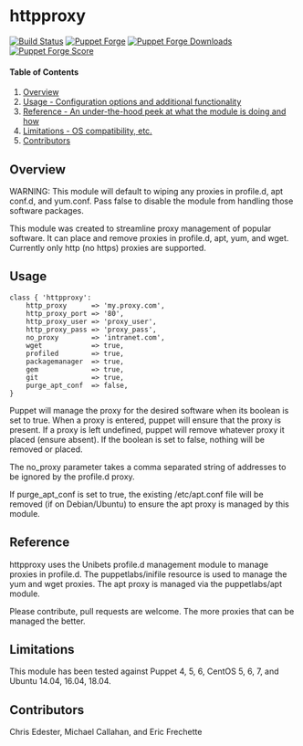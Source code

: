 httpproxy
=============

[![Build Status](https://travis-ci.org/Frechetta/puppet-httpproxy.svg?branch=master)](https://travis-ci.org/Frechetta/puppet-httpproxy)
[![Puppet Forge](https://img.shields.io/puppetforge/v/frechetta93/httpproxy.svg)](https://forge.puppet.com/frechetta93/httpproxy)
[![Puppet Forge Downloads](https://img.shields.io/puppetforge/dt/frechetta93/httpproxy.svg)](https://forge.puppet.com/frechetta93/httpproxy)
[![Puppet Forge Score](https://img.shields.io/puppetforge/f/frechetta93/httpproxy.svg)](https://forge.puppet.com/frechetta93/httpproxy/scores)

#### Table of Contents

1. [Overview](#overview)
2. [Usage - Configuration options and additional functionality](#usage)
3. [Reference - An under-the-hood peek at what the module is doing and how](#reference)
4. [Limitations - OS compatibility, etc.](#limitations)
5. [Contributors](#contributors)

## Overview
WARNING: This module will default to wiping any proxies in profile.d, apt conf.d, and yum.conf. Pass false to disable
the module from handling those software packages.

This module was created to streamline proxy management of popular software. It can place and remove
proxies in profile.d, apt, yum, and wget. Currently only http (no https) proxies are supported.

## Usage
    class { 'httpproxy':
        http_proxy      => 'my.proxy.com',
        http_proxy_port => '80',
        http_proxy_user => 'proxy_user',
        http_proxy_pass => 'proxy_pass',
        no_proxy        => 'intranet.com',
        wget            => true,
        profiled        => true,
        packagemanager  => true,
        gem             => true,
        git             => true,
        purge_apt_conf  => false,
    }

Puppet will manage the proxy for the desired software when its boolean is set to true. When a proxy is entered,
puppet will ensure that the proxy is present. If a proxy is left undefined, puppet will remove whatever proxy it
placed (ensure absent). If the boolean is set to false, nothing will be removed or placed.

The no_proxy parameter takes a comma separated string of addresses to be ignored by the profile.d proxy.

If purge_apt_conf is set to true, the existing /etc/apt.conf file will be removed (if on Debian/Ubuntu) to ensure
the apt proxy is managed by this module.

## Reference

httpproxy uses the Unibets profile.d management module to manage proxies in profile.d. The puppetlabs/inifile
resource is used to manage the yum and wget proxies. The apt proxy is managed via the puppetlabs/apt module.

Please contribute, pull requests are welcome. The more proxies that can be managed the better.

## Limitations

This module has been tested against Puppet 4, 5, 6, CentOS 5, 6, 7, and Ubuntu 14.04, 16.04, 18.04.

## Contributors

Chris Edester, Michael Callahan, and Eric Frechette
